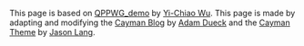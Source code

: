 This page is based on [QPPWG_demo](https://github.com/bigpon/QuasiPeriodicParallelWaveGAN_demo) by [Yi-Chiao Wu](https://github.com/bigpon).
This page is made by adapting and modifying the [Cayman Blog](https://github.com/adueck/cayman-blog) by [Adam Dueck](https://github.com/adueck) and the [Cayman Theme](https://github.com/jasonlong/cayman-theme) by [Jason Lang](https://github.com/jasonlong).
